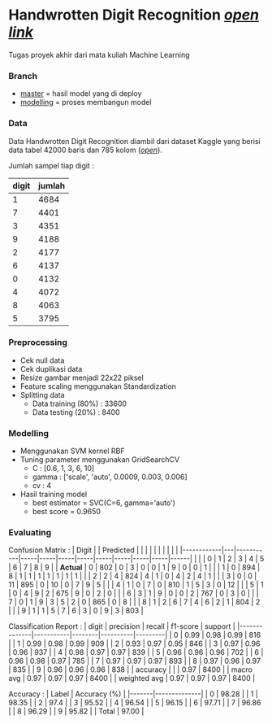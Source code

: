 # Handwrotten Digit Recognition [_open link_](https://deploy-digit-recognition.herokuapp.com)
Tugas proyek akhir dari mata kuliah Machine Learning

### Branch
- [master](https://github.com/RTAgung/digit-recognition/tree/master) = hasil model yang di deploy
- [modelling](https://github.com/RTAgung/digit-recognition/tree/modelling) = proses membangun model 

### Data
Data Handwrotten Digit Recognition diambil dari dataset Kaggle yang berisi data tabel 42000 baris dan 785 kolom ([_open_](https://www.kaggle.com/animatronbot/mnist-digit-recognizer)). 

Jumlah sampel tiap digit :

| digit | jumlah |
| ----- | ------ |
| 1     | 4684   |
| 7     | 4401   |
| 3     | 4351   |
| 9     | 4188   |
| 2     | 4177   |
| 6     | 4137   |
| 0     | 4132   |
| 4     | 4072   |
| 8     | 4063   |
| 5     | 3795   |

### Preprocessing
- Cek null data
- Cek duplikasi data
- Resize gambar menjadi 22x22 piksel
- Feature scaling menggunakan Standardization
- Splitting data
  - Data training (80%) : 33600
  - Data testing (20%) : 8400

### Modelling
- Menggunakan SVM kernel RBF
- Tuning parameter menggunakan GridSearchCV
  - C : [0.6, 1, 3, 6, 10]
  - gamma : ['scale', 'auto', 0.0009, 0.003, 0.006]
  - cv : 4
- Hasil training model
  - best estimator = SVC(C=6, gamma='auto')
  - best score = 0.9650

### Evaluating
Confusion Matrix :
| Digit      |   | Predicted |     |     |     |     |     |     |     |     |      |
|------------|---|-----------|-----|-----|-----|-----|-----|-----|-----|-----|------|
|            |   | 0         | 1   | 2   | 3   | 4   | 5   | 6   | 7   | 8   | 9    |
| **Actual** | 0 | 802       | 0   | 3   | 0   | 0   | 1   | 9   | 0   | 0   | 1    |
|            | 1 | 0         | 894 | 8   | 1   | 1   | 1   | 1   | 1   | 1   | 1    |
|            | 2 | 2         | 4   | 824 | 4   | 1   | 0   | 4   | 2   | 4   | 1    |
|            | 3 | 0         | 0   | 11  | 895 | 0   | 10  | 0   | 7   | 9   | 5    |
|            | 4 | 1         | 0   | 7   | 0   | 810 | 1   | 5   | 3   | 0   | 12   |
|            | 5 | 1         | 0   | 4   | 9   | 2   | 675 | 9   | 0   | 2   | 0    |
|            | 6 | 3         | 1   | 9   | 0   | 0   | 2   | 767 | 0   | 3   | 0    |
|            | 7 | 0         | 1   | 9   | 3   | 5   | 2   | 0   | 865 | 0   | 8    |
|            | 8 | 1         | 2   | 6   | 7   | 4   | 6   | 2   | 1   | 804 | 2    |
|            | 9 | 1         | 1   | 5   | 7   | 6   | 3   | 0   | 9   | 3   | 803  |

Classification Report :
| digit        | precision | recall | f1-score | support |
|--------------|-----------|--------|----------|---------|
| 0            | 0.99      | 0.98   | 0.99     | 816     |
| 1            | 0.99      | 0.98   | 0.99     | 909     |
| 2            | 0.93      | 0.97   | 0.95     | 846     |
| 3            | 0.97      | 0.96   | 0.96     | 937     |
| 4            | 0.98      | 0.97   | 0.97     | 839     |
| 5            | 0.96      | 0.96   | 0.96     | 702     |
| 6            | 0.96      | 0.98   | 0.97     | 785     |
| 7            | 0.97      | 0.97   | 0.97     | 893     |
| 8            | 0.97      | 0.96   | 0.97     | 835     |
| 9            | 0.96      | 0.96   | 0.96     | 838     |
| accuracy     |           |        | 0.97     | 8400    |
| macro avg    | 0.97      | 0.97   | 0.97     | 8400    |
| weighted avg | 0.97      | 0.97   | 0.97     | 8400    |

Accuracy :
| Label | Accuracy (%) |
|-------|--------------|
| 0     | 98.28        |
| 1     | 98.35        |
| 2     | 97.4         |
| 3     | 95.52        |
| 4     | 96.54        |
| 5     | 96.15        |
| 6     | 97.71        |
| 7     | 96.86        |
| 8     | 96.29        |
| 9     | 95.82        |
| Total | 97.00        |
